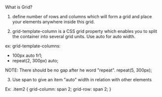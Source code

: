 What is Grid?

1. define number of rows and columns which will form a grid and place your elements anywhere inside this grid. 

2. grid-template-column is a CSS grid property which enables you to split the container into several grid units.
Use auto for auto width.

ex: grid-template-columns: 
- 100px auto fr1;
- repeat(2, 300px) auto;

NOTE: There should be no gap after he word "repeat".  repeat(5, 300px);

3. Use span to give an item "auto" width in relation with other elements

Ex: 
.item2 {
    grid-column: span 2;
    grid-row: span 2;
}
